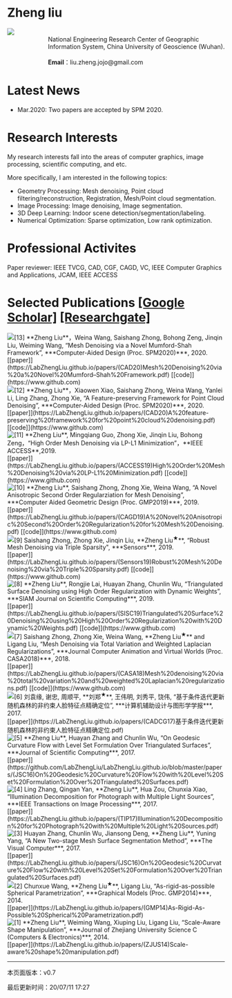 # Zheng liu

<img style="float:left;" src="https://LabZhengLiu.github.io/LabZhengLiu.github.io/images/headImage.jpg">
<div style="float:right;">
<br>
National Engineering Research Center of Geographic 
<br>
Information System, China University of Geoscience (Wuhan).
<br>
<br>
<strong>Email</strong>：liu.zheng.jojo@gmail.com
</div>

<div style="clear:both"></div>

# Latest News

- Mar.2020: Two papers are accepted by SPM 2020.

# Research Interests

My research interests fall into the areas of computer graphics, image processing, scientific computing, and etc.

More specifically, I am interested in the following topics:

- Geometry Processing: Mesh denoising, Point cloud filtering/reconstruction, Registration, Mesh/Point cloud segmentation.
- Image Processing: Image denoising, Image segmentation.
- 3D Deep Learning: Indoor scene detection/segmentation/labeling.
- Numerical Optimization: Sparse optimization, Low rank optimization.

# Professional Activites

Paper reviewer: IEEE TVCG, CAD, CGF, CAGD, VC, IEEE Computer Graphics and Applications, JCAM, IEEE ACCESS

# Selected Publications [[Google Scholar]](https://scholar.google.com/citations?user=_jtNrOUAAAAJ&hl=zh-CN) [[Researchgate]](https://www.researchgate.net/profile/Zheng_Liu52)

<img style="float:left;" src="https://LabZhengLiu.github.io/LabZhengLiu.github.io/images/1.png"> 
[13] **Zheng Liu**，Weina Wang, Saishang Zhong, Bohong Zeng, Jinqin Liu, Weiming Wang, “Mesh Denoising via a Novel Mumford-Shah Framework”, ***Computer-Aided Design (Proc. SPM2020)***, 2020.
<br>[[paper]](https://LabZhengLiu.github.io/papers/(CAD20)Mesh%20Denoising%20via%20a%20Novel%20Mumford–Shah%20Framework.pdf) 
    [[code]](https://www.github.com)
<div style="clear:both"></div>

<img style="float:left;" src="https://LabZhengLiu.github.io/LabZhengLiu.github.io/images/1.png"> 
[12] **Zheng Liu**，Xiaowen Xiao, Saishang Zhong, Weina Wang, Yanlei Li, Ling Zhang, Zhong Xie, “A Feature-preserving Framework for Point Cloud Denoising”, ***Computer-Aided Design (Proc. SPM2020)***, 2020.
<br>[[paper]](https://LabZhengLiu.github.io/papers/(CAD20)A%20feature-preserving%20framework%20for%20point%20cloud%20denoising.pdf) 
    [[code]](https://www.github.com)
<div style="clear:both"></div>

<img style="float:left;" src="https://LabZhengLiu.github.io/LabZhengLiu.github.io/images/1.png"> 
[11] **Zheng Liu**, Mingqiang Guo, Zhong Xie, Jinqin Liu, Bohong Zeng，“High Order Mesh Denoising via LP-L1 Minimization”，**IEEE ACCESS**,2019.
<br>[[paper]](https://LabZhengLiu.github.io/papers/(ACCESS19)High%20Order%20Mesh%20Denoising%20via%20LP-L1%20Minimization.pdf) [[code]](https://www.github.com)
<div style="clear:both"></div>

<img style="float:left;" src="https://LabZhengLiu.github.io/LabZhengLiu.github.io/images/1.png"> 
[10] **Zheng Liu**, Saishang Zhong, Zhong Xie, Weina Wang, “A Novel Anisotropic Second Order Regularziation for Mesh Denoising”, ***Computer Aided Geometric Design (Proc. GMP2019)***, 2019. 
<br>[[paper]](https://LabZhengLiu.github.io/papers/(CAGD19)A%20Novel%20Anisotropic%20Second%20Order%20Regularization%20for%20Mesh%20Denoising.pdf) [[code]](https://www.github.com)
<div style="clear:both"></div>

<img style="float:left;" src="https://LabZhengLiu.github.io/LabZhengLiu.github.io/images/1.png"> 
[9] Saishang Zhong, Zhong Xie, Jinqin Liu, **Zheng Liu<sup>★</sup>**, “Robust Mesh Denoising via Triple Sparsity", ***Sensors***, 2019.
<br>[[paper]](https://LabZhengLiu.github.io/papers/(Sensors19)Robust%20Mesh%20Denoising%20via%20Triple%20Sparsity.pdf) 
    [[code]](https://www.github.com)
<div style="clear:both"></div>

<img style="float:left;" src="https://LabZhengLiu.github.io/LabZhengLiu.github.io/images/1.png"> 
[8] **Zheng Liu**, Rongjie Lai, Huayan Zhang, Chunlin Wu, “Triangulated Surface Denoising using High Order Regularization with Dynamic Weights”, ***SIAM Journal on Scientific Computing***, 2019.
<br>[[paper]](https://LabZhengLiu.github.io/papers/(SISC19)Triangulated%20Surface%20Denoising%20using%20High%20Order%20Regularization%20with%20Dynamic%20Weights.pdf) [[code]](https://www.github.com)
<div style="clear:both"></div>

<img style="float:left;" src="https://LabZhengLiu.github.io/LabZhengLiu.github.io/images/1.png"> 
[7] Saishang Zhong, Zhong Xie, Weina Wang, **Zheng Liu<sup>★</sup>** and Ligang Liu, “Mesh Denoising via Total Variation and Weighted Laplacian Regularizations”, ***Journal Computer Animation and Virtual Worlds (Proc. CASA2018)***, 2018.
<br>[[paper]](https://LabZhengLiu.github.io/papers/(CASA18)Mesh%20denoising%20via%20total%20variation%20and%20weighted%20Laplacian%20regularizations.pdf) [[code]](https://www.github.com)
<div style="clear:both"></div>

<img style="float:left;" src="https://LabZhengLiu.github.io/LabZhengLiu.github.io/images/1.png"> 
[6]	刘袁缘, 谢忠, 周顺平, **刘郑<sup>★</sup>**, 王伟明, 刘秀平, 饶伟, “基于条件迭代更新随机森林的非约束人脸特征点精确定位”, ***计算机辅助设计与图形学学报***, 2017.
<br>[[paper]](https://LabZhengLiu.github.io/papers/(CADCG17)基于条件迭代更新随机森林的非约束人脸特征点精确定位.pdf) 
<div style="clear:both"></div>

<img style="float:left;" src="https://LabZhengLiu.github.io/LabZhengLiu.github.io/images/1.png"> 
[5] **Zheng Liu**, Huayan Zhang and Chunlin Wu, “On Geodesic Curvature Flow with Level Set Formulation Over Triangulated Surfaces”, ***Journal of Scientific Computing***, 2017.
<br>[[paper]](https://github.com/LabZhengLiu/LabZhengLiu.github.io/blob/master/papers/(JSC16)On%20Geodesic%20Curvature%20Flow%20with%20Level%20Set%20Formulation%20Over%20Triangulated%20Surfaces.pdf) 
<div style="clear:both"></div>

<img style="float:left;" src="https://LabZhengLiu.github.io/LabZhengLiu.github.io/images/1.png"> 
[4] Ling Zhang, Qingan Yan, **Zheng Liu**, Hua Zou, Chunxia Xiao, “Illumination Decomposition for Photograph with Multiple Light Sources”, ***IEEE Transactions on Image Processing***, 2017. <br>[[paper]](https://LabZhengLiu.github.io/papers/(TIP17)Illumination%20Decomposition%20for%20Photograph%20with%20Multiple%20Light%20Sources.pdf)
<div style="clear:both"></div>

<img style="float:left;" src="https://LabZhengLiu.github.io/LabZhengLiu.github.io/images/1.png"> 
[3] Huayan Zhang, Chunlin Wu, Jiansong Deng, **Zheng Liu**, Yuning Yang, “A New Two-stage Mesh Surface Segmentation Method”, ***The Visual Computer***, 2017.<br>[[paper]](https://LabZhengLiu.github.io/papers/(JSC16)On%20Geodesic%20Curvature%20Flow%20with%20Level%20Set%20Formulation%20Over%20Triangulated%20Surfaces.pdf)
<div style="clear:both"></div>

<img style="float:left;" src="https://LabZhengLiu.github.io/LabZhengLiu.github.io/images/1.png"> 
 [2] Chunxue Wang, **Zheng Liu<sup>★</sup>**, Ligang Liu, “As-rigid-as-possible Spherical Parametrization”, ***Graphical Models (Proc. GMP2014)***, 2014.<br>[[paper]](https://LabZhengLiu.github.io/papers/(GMP14)As-Rigid-As-Possible%20Spherical%20Parametrization.pdf)
<div style="clear:both"></div>

<img style="float:left;" src="https://LabZhengLiu.github.io/LabZhengLiu.github.io/images/1.png"> 
 [1] **Zheng Liu**, Weiming Wang, Xiuping Liu, Ligang Liu, “Scale-Aware Shape Manipulation”, ***Journal of Zhejiang University Science C (Computers & Electronics)***, 2014.<br>[[paper]](https://LabZhengLiu.github.io/papers/(ZJUS14)Scale-aware%20shape%20manipulation.pdf)
<div style="clear:both"></div>

---

本页面版本：v0.7

最后更新时间：20/07/11 17:27
